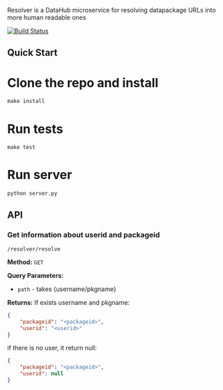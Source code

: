 Resolver is a DataHub microservice for resolving datapackage URLs into more human readable ones

[![Build Status](https://travis-ci.org/datahq/resolver.svg?branch=master)](https://travis-ci.org/datahq/resolver)

## Quick Start

# Clone the repo and install

`make install`

# Run tests

`make test`

# Run server

`python server.py`


## API

### Get information about userid and packageid 

`/resolver/resolve`

**Method:** `GET`

**Query Parameters:**

 - `path` - takes {username/pkgname}

**Returns:**
If exists username and pkgname:
```json
{
    "packageid": "<packageid>",
    "userid": "<userid>"
}
```
if there is no user, it return null:
```json
{
    "packageid": "<packageid>",
    "userid": null
}
```

